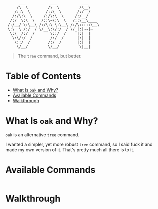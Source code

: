 		  ___           ___           ___
		 /\  \         /\  \         /\__\
		/::\  \       /::\  \       /:/  /
	   /:/\:\  \     /:/\:\  \     /:/__/
	  /:/  \:\  \   /::\~\:\  \   /::\__\____
	 /:/__/ \:\__\ /:/\:\ \:\__\ /:/\:::::\__\
	 \:\  \ /:/  / \/__\:\/:/  / \/_|:|~~|~
	  \:\  /:/  /       \::/  /     |:|  |
	   \:\/:/  /        /:/  /      |:|  |
		\::/  /        /:/  /       |:|  |
		 \/__/         \/__/         \|__|

> The `tree` command, but better.

# Table of Contents

* [What Is `oak` and Why?](#what-is-oak)
* [Available Commands](#available-commands)
* [Walkthrough](#walkthrough)

# What Is `oak` and Why?

`oak` is an alternative `tree` command.

I wanted a simpler, yet more robust `tree` command, so I said fuck it and made my own version of it. That's pretty much all there is to it.

# Available Commands

```
```

# Walkthrough



